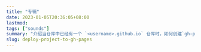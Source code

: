 ```yaml
---
title: "专辑"
date: 2023-01-05T20:36:05+08:00
lastmod: 
tags: ["sounds"]
summary: "介绍当仓库中已经有一个 `<username>.github.io` 仓库时，如何创建`gh-pages`分支来为项目设置 GitHub Pages。"
slug: deploy-project-to-gh-pages
---
```





